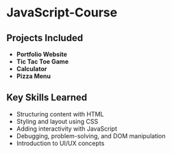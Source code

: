 # JavaScript-Course

## Projects Included
- **Portfolio Website** 
- **Tic Tac Toe Game** 
- **Calculator** 
- **Pizza Menu** 

## Key Skills Learned
- Structuring content with HTML
- Styling and layout using CSS
- Adding interactivity with JavaScript
- Debugging, problem-solving, and DOM manipulation
- Introduction to UI/UX concepts
